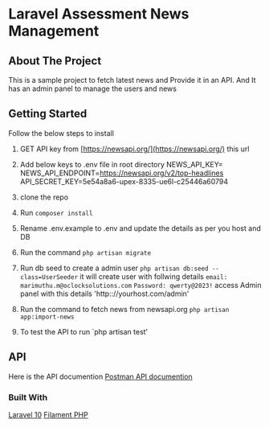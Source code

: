 <h1>Laravel Assessment News Management</h1>

<!-- ABOUT THE PROJECT -->
## About The Project
<p>This is a sample project to fetch latest news and Provide it in an API. And It has an admin panel to manage the users and news</p>

## Getting Started
 
Follow the below steps to install

1. GET API key from [https://newsapi.org/](https://newsapi.org/)  this url

2. Add below keys to .env file in root directory
   NEWS_API_KEY=<api key>
   NEWS_API_ENDPOINT=https://newsapi.org/v2/top-headlines
   API_SECRET_KEY=5e54a8a6-upex-8335-ue6l-c25446a60794
   
3. clone the repo

6. Run `composer install`

7. Rename .env.example to .env and update the details as per you host and DB   

4. Run the command `php artisan migrate`

5. Run db seed to create a admin user `php artisan db:seed --class=UserSeeder` it will create user with follwing details
  `email: marimuthu.m@oclocksolutions.com` `Password: qwerty@2023!`
  access Admin panel with this details 'http:://yourhost.com/admin'

5. Run the command to fetch news from newsapi.org  `php artisan app:import-news`

6. To test the API to run `php artisan test'

## API 
 Here is the API documention 
  [Postman API documention](https://documenter.getpostman.com/view/27673576/2s9YRB3C9g)


### Built With
[Laravel 10](https://laravel.com/docs/10.x)
[Filament PHP](https://filamentphp.com/docs)
